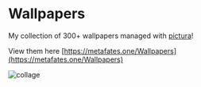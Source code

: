 # Wallpapers

My collection of 300+ wallpapers managed with [pictura](https://github.com/metafates/pictura)!

View them here [https://metafates.one/Wallpapers](https://metafates.one/Wallpapers)

![collage](https://user-images.githubusercontent.com/62389790/191424486-7e7b4b41-0209-4b28-9e64-37f60bcaf426.jpeg)
